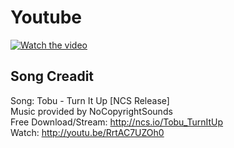 # Youtube
[![Watch the video](https://img.youtube.com/vi/BWTJ9jXg1iY/default.jpg)](https://youtu.be/BWTJ9jXg1iY)  
## Song Creadit 
Song: Tobu - Turn It Up [NCS Release]  
Music provided by NoCopyrightSounds  
Free Download/Stream: http://ncs.io/Tobu_TurnItUp  
Watch: http://youtu.be/RrtAC7UZOh0 